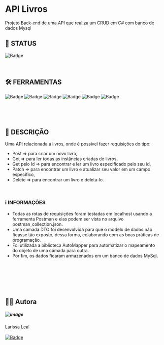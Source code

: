 # API Livros
Projeto Back-end de uma API que realiza um CRUD em C# com banco de dados Mysql

## 🔋 STATUS 
![Badge](https://img.shields.io/badge/status-em%20desenvolvimento-yellowgreen)
<br><br><br>

## 🛠️ FERRAMENTAS 

![Badge](https://img.shields.io/badge/C%23-239120?style=for-the-badge&logo=c-sharp&logoColor=white)
![Badge](https://img.shields.io/badge/MySQL-005C84?style=for-the-badge&logo=mysql&logoColor=white)
![Badge](https://img.shields.io/badge/.NET-512BD4?style=for-the-badge&logo=dotnet&logoColor=white)
![Badge](https://img.shields.io/badge/NuGet-004880?style=for-the-badge&logo=nuget&logoColor=white)
![Badge](https://img.shields.io/badge/Postman-FF6C37?style=for-the-badge&logo=Postman&logoColor=white)
![Badge](https://img.shields.io/badge/Visual_Studio-5C2D91?style=for-the-badge&logo=visual%20studio&logoColor=white)

<br><br><br>



## 📝 DESCRIÇÃO
Uma API relacionada a livros, onde é possível fazer requisições do tipo:
 - Post => para criar um novo livro, 
 - Get => para ler todas as instâncias criadas de livros, 
 - Get pelo Id => para encontrar e ler um livro especificado pelo seu id,
 - Patch => para encontrar um livro e atualizar seu valor em um campo especifico,
 - Delete => para encontrar um livro e deleta-lo.
 <br>
 
 ### ℹ️ INFORMAÇÕES
 - Todas as rotas de requisições foram testadas em localhost usando a ferramenta Postman e elas podem ser vista no arquivo postman_collection.json.
 - Uma camada DTO foi desenvolvida para que o modelo de dados não ficasse tão exposto, dessa forma, colaborando com as boas práticas de programação.
 - Foi utilizada a biblioteca AutoMapper para automatizar o mapeamento do objeto de uma camada para outra.
 - Por fim, os dados ficaram armazenados em um banco de dados MySql. 
<br><br><br>


<br><br><br>
## 👩‍💻 Autora
##### ![image](https://user-images.githubusercontent.com/108475403/207887950-ba78da66-243e-494a-bd19-68c6bd776e2f.png)


Larissa Leal 
<br><br>
[![Badge](https://img.shields.io/badge/LinkedIn-0077B5?style=for-the-badge&logo=linkedin&logoColor=white)](https://www.linkedin.com/in/larissa-leal-dias-408455157/)

